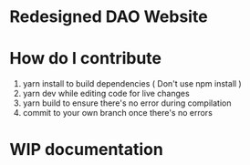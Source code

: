 # Redesigned DAO Website
# How do I contribute
1. yarn install to build dependencies ( Don't use npm install )
2. yarn dev while editing code for live changes
3. yarn build to ensure there's no error during compilation
4. commit to your own branch once there's no errors

# WIP documentation
